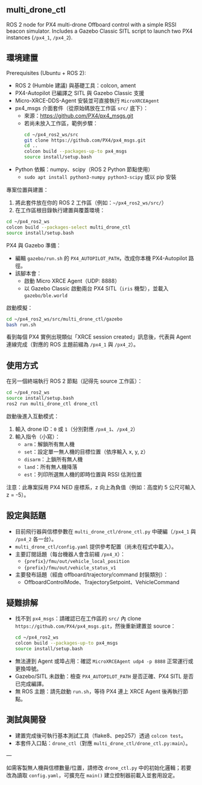 ## multi_drone_ctl

ROS 2 node for PX4 multi-drone Offboard control with a simple RSSI beacon simulator. Includes a Gazebo Classic SITL script to launch two PX4 instances (`/px4_1`, `/px4_2`).

## 環境建置

Prerequisites (Ubuntu + ROS 2):

- ROS 2 (Humble 建議) 與基礎工具：colcon, ament
- PX4-Autopilot 已編譯之 SITL 與 Gazebo Classic 支援
- Micro-XRCE-DDS-Agent 安裝並可直接執行 `MicroXRCEAgent`
- px4_msgs 介面套件（從原始碼放在工作區 `src/` 底下）：
	- 來源：https://github.com/PX4/px4_msgs.git
	- 若尚未放入工作區，範例步驟：
		```bash
		cd ~/px4_ros2_ws/src
		git clone https://github.com/PX4/px4_msgs.git
		cd ..
		colcon build --packages-up-to px4_msgs
		source install/setup.bash
		```
- Python 依賴：numpy、scipy（ROS 2 Python 節點使用）
	- `sudo apt install python3-numpy python3-scipy` 或以 pip 安裝

專案位置與建置：

1) 將此套件放在你的 ROS 2 工作區（例如：`~/px4_ros2_ws/src/`）
2) 在工作區根目錄執行建置與覆蓋環境：

```bash
cd ~/px4_ros2_ws
colcon build --packages-select multi_drone_ctl
source install/setup.bash
```

PX4 與 Gazebo 準備：

- 編輯 `gazebo/run.sh` 的 `PX4_AUTOPILOT_PATH`，改成你本機 PX4-Autopilot 路徑。
- 該腳本會：
	- 啟動 Micro XRCE Agent（UDP: 8888）
	- 以 Gazebo Classic 啟動兩台 PX4 SITL（`iris` 機型），並載入 `gazebo/ble.world`

啟動模擬：

```bash
cd ~/px4_ros2_ws/src/multi_drone_ctl/gazebo
bash run.sh
```

看到每個 PX4 實例出現類似「XRCE session created」訊息後，代表與 Agent 連線完成（對應的 ROS 主題前綴為 `/px4_1` 與 `/px4_2`）。

## 使用方式

在另一個終端執行 ROS 2 節點（記得先 source 工作區）：

```bash
cd ~/px4_ros2_ws
source install/setup.bash
ros2 run multi_drone_ctl drone_ctl
```

啟動後進入互動模式：

1) 輸入 drone ID：`0` 或 `1`（分別對應 `/px4_1`、`/px4_2`）
2) 輸入指令（小寫）：
	 - `arm`：解鎖所有無人機
	 - `set`：設定單一無人機的目標位置（依序輸入 x, y, z）
	 - `disarm`：上鎖所有無人機
	 - `land`：所有無人機降落
	 - `est`：列印所選無人機的即時位置與 RSSI 估測位置

注意：此專案採用 PX4 NED 座標系，z 向上為負值（例如：高度約 5 公尺可輸入 z = -5）。

## 設定與話題

- 目前飛行器與信標參數在 `multi_drone_ctl/drone_ctl.py` 中硬編（`/px4_1` 與 `/px4_2` 各一台）。
- `multi_drone_ctl/config.yaml` 提供參考配置（尚未在程式中載入）。
- 主要訂閱話題（每台機器人會含前綴 `/px4_X`）：
	- `{prefix}/fmu/out/vehicle_local_position`
	- `{prefix}/fmu/out/vehicle_status_v1`
- 主要發布話題（經由 offboard/trajectory/command 封裝類別）：
	- OffboardControlMode、TrajectorySetpoint、VehicleCommand

## 疑難排解

- 找不到 `px4_msgs`：請確認已在工作區的 `src/` 內 clone `https://github.com/PX4/px4_msgs.git`，然後重新建置並 source：
	```bash
	cd ~/px4_ros2_ws
	colcon build --packages-up-to px4_msgs
	source install/setup.bash
	```
- 無法連到 Agent 或埠占用：確認 `MicroXRCEAgent udp4 -p 8888` 正常運行或更換埠號。
- Gazebo/SITL 未啟動：檢查 `PX4_AUTOPILOT_PATH` 是否正確、PX4 SITL 是否已完成編譯。
- 無 ROS 主題：請先啟動 `run.sh`，等待 PX4 連上 XRCE Agent 後再執行節點。

## 測試與開發

- 建置完成後可執行基本測試工具（flake8、pep257）透過 `colcon test`。
- 本套件入口點：`drone_ctl`（對應 `multi_drone_ctl/drone_ctl.py:main`）。

—

如需客製無人機與信標數量/位置，請修改 `drone_ctl.py` 中的初始化邏輯；若要改為讀取 `config.yaml`，可擴充在 `main()` 建立控制器前載入並套用設定。
